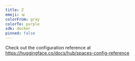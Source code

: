 ```yaml
---
title: Z
emoji: 📊
colorFrom: gray
colorTo: purple
sdk: docker
pinned: false
---
```


Check out the configuration reference at https://huggingface.co/docs/hub/spaces-config-reference
